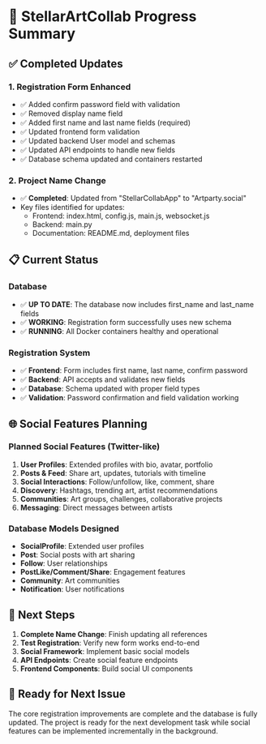 # 🎨 StellarArtCollab Progress Summary

## ✅ Completed Updates

### 1. **Registration Form Enhanced**
- ✅ Added confirm password field with validation
- ✅ Removed display name field
- ✅ Added first name and last name fields (required)
- ✅ Updated frontend form validation
- ✅ Updated backend User model and schemas
- ✅ Updated API endpoints to handle new fields
- ✅ Database schema updated and containers restarted

### 2. **Project Name Change**
- ✅ **Completed**: Updated from "StellarCollabApp" to "Artparty.social"
- Key files identified for updates:
  - Frontend: index.html, config.js, main.js, websocket.js
  - Backend: main.py
  - Documentation: README.md, deployment files

## 📋 Current Status

### Database
- ✅ **UP TO DATE**: The database now includes first_name and last_name fields
- ✅ **WORKING**: Registration form successfully uses new schema
- ✅ **RUNNING**: All Docker containers healthy and operational

### Registration System
- ✅ **Frontend**: Form includes first name, last name, confirm password
- ✅ **Backend**: API accepts and validates new fields
- ✅ **Database**: Schema updated with proper field types
- ✅ **Validation**: Password confirmation and field validation working

## 🌐 Social Features Planning

### Planned Social Features (Twitter-like)
1. **User Profiles**: Extended profiles with bio, avatar, portfolio
2. **Posts & Feed**: Share art, updates, tutorials with timeline
3. **Social Interactions**: Follow/unfollow, like, comment, share
4. **Discovery**: Hashtags, trending art, artist recommendations
5. **Communities**: Art groups, challenges, collaborative projects
6. **Messaging**: Direct messages between artists

### Database Models Designed
- **SocialProfile**: Extended user profiles
- **Post**: Social posts with art sharing
- **Follow**: User relationships
- **PostLike/Comment/Share**: Engagement features
- **Community**: Art communities
- **Notification**: User notifications

## 🎯 Next Steps

1. **Complete Name Change**: Finish updating all references
2. **Test Registration**: Verify new form works end-to-end
3. **Social Framework**: Implement basic social models
4. **API Endpoints**: Create social feature endpoints
5. **Frontend Components**: Build social UI components

## 🔧 Ready for Next Issue

The core registration improvements are complete and the database is fully updated. The project is ready for the next development task while social features can be implemented incrementally in the background. 